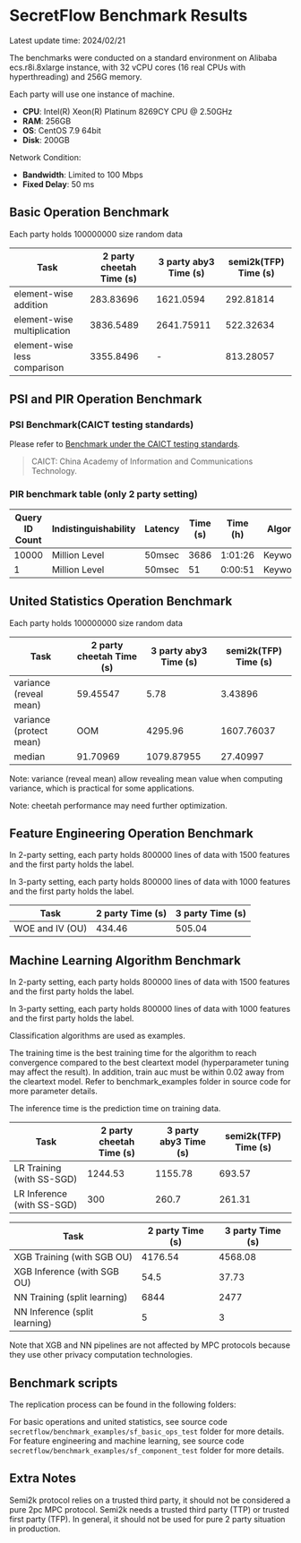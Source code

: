# SecretFlow Benchmark Results

Latest update time: 2024/02/21

The benchmarks were conducted on a standard environment on Alibaba ecs.r8i.8xlarge instance, with 32 vCPU cores (16 real CPUs with hyperthreading) and 256G memory.

Each party will use one instance of machine.

- **CPU**: Intel(R) Xeon(R) Platinum 8269CY CPU @ 2.50GHz
- **RAM**: 256GB
- **OS**: CentOS 7.9 64bit
- **Disk**: 200GB

Network Condition:

- **Bandwidth**: Limited to 100 Mbps
- **Fixed Delay**: 50 ms

## Basic Operation Benchmark

Each party holds 100000000 size random data

| Task                          | 2 party cheetah Time (s) | 3 party aby3 Time (s) | semi2k(TFP)  Time (s)   |
|-------------------------------|--------------------------|-----------------------|-------------------------|
| element-wise addition         | 283.83696                | 1621.0594             | 292.81814               |
| element-wise multiplication   | 3836.5489                | 2641.75911            | 522.32634               |
| element-wise less comparison  | 3355.8496                | -                     | 813.28057               |

## PSI and PIR Operation Benchmark

### PSI Benchmark(CAICT testing standards) 

Please refer to [Benchmark under the CAICT testing standards](psi_benchmark.md#信通院测试标准下的benchmark).
> CAICT: China Academy of Information and Communications Technology.

### PIR benchmark table (only 2 party setting)

|Query ID Count| Indistinguishability | Latency | Time (s) | Time (h) | Algorithm   |
|--------------|----------------------|---------|--------|---------|-------------|
| 10000        |  Million Level       | 50msec  | 3686   | 1:01:26 | KeywordPIR  |
| 1            |  Million Level       | 50msec  | 51     | 0:00:51 | KeywordPIR  |

## United Statistiсs Operation Benchmark

Each party holds 100000000 size random data

| Task                     | 2 party cheetah Time (s) | 3 party aby3 Time (s) | semi2k(TFP)  Time (s)   |
|--------------------------|--------------------------|-----------------------|-------------------------|
| variance (reveal mean)   | 59.45547                 | 5.78                  | 3.43896                 |
| variance (protect mean)  | OOM                      | 4295.96               | 1607.76037              |
| median                   | 91.70969                 | 1079.87955            | 27.40997                |

Note: variance (reveal mean) allow revealing mean value when computing variance, which is practical for some applications.

Note: cheetah performance may need further optimization.

## Feature Engineering Operation Benchmark

In 2-party setting, each party holds 800000 lines of data with 1500 features and the first party holds the label.

In 3-party setting, each party holds 800000 lines of data with 1000 features and the first party holds the label.

| Task                          | 2 party Time (s)     |3 party Time (s)      |
|-------------------------------|----------------------|----------------------|
| WOE and IV (OU)               | 434.46               | 505.04               |

## Machine Learning Algorithm Benchmark

In 2-party setting, each party holds 800000 lines of data with 1500 features and the first party holds the label.

In 3-party setting, each party holds 800000 lines of data with 1000 features and the first party holds the label.

Classification algorithms are used as examples.

The training time is the best training time for the algorithm to reach convergence compared to the best cleartext model (hyperparameter tuning may affect the result). In addition, train auc must be within 0.02 away from the cleartext model. Refer to benchmark_examples folder in source code for more parameter details.

The inference time is the prediction time on training data.

| Task                          | 2 party cheetah Time (s) | 3 party aby3 Time (s) | semi2k(TFP)  Time (s)   |
|-------------------------------|--------------------------|-----------------------|-------------------------|
| LR Training   (with SS-SGD)   | 1244.53                  | 1155.78               | 693.57                  |
| LR Inference  (with SS-SGD)   | 300                      | 260.7                 | 261.31                  |

| Task                          | 2 party Time (s)         | 3 party Time (s)      |
|-------------------------------|--------------------------|-----------------------|
| XGB Training  (with SGB OU)   | 4176.54                  | 4568.08               |
| XGB Inference (with SGB OU)   | 54.5                     | 37.73                 |
| NN Training   (split learning)| 6844                     | 2477                  |
| NN Inference  (split learning)| 5                        | 3                     |

Note that XGB and NN pipelines are not affected by MPC protocols because they use other privacy computation technologies.

## Benchmark scripts

The replication process can be found in the following folders:

For basic operations and united statistics, see source code `secretflow/benchmark_examples/sf_basic_ops_test` folder for more details.
For feature engineering and machine learning, see source code `secretflow/benchmark_examples/sf_component_test` folder for more details.

## Extra Notes

Semi2k protocol relies on a trusted third party, it should not be considered a pure 2pc MPC protocol.
Semi2k needs a trusted third party (TTP) or trusted first party (TFP).
In general, it should not be used for pure 2 party situation in production.
